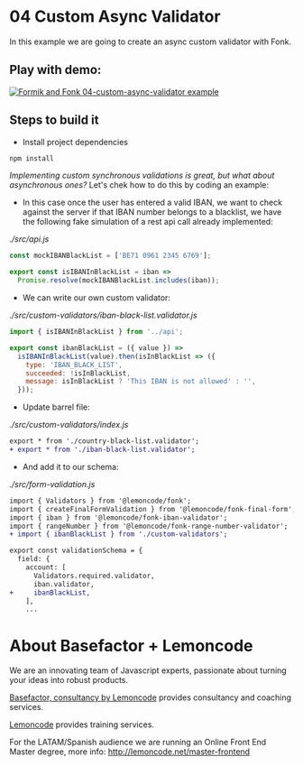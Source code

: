 # 04 Custom Async Validator

In this example we are going to create an async custom validator with Fonk.

## Play with demo:

[![Formik and Fonk 04-custom-async-validator example](https://codesandbox.io/static/img/play-codesandbox.svg)](https://codesandbox.io/s/github/lemoncode/formik-fonk-by-example/tree/master/04-custom-async-validator)

## Steps to build it

- Install project dependencies

```bash
npm install
```

_Implementing custom synchronous validations is great, but what about asynchronous ones?_ Let's chek how to do this by coding an example:

- In this case once the user has entered a valid IBAN, we want to check against the server if that IBAN number belongs to a blacklist, we have the following fake simulation of a rest api call already implemented:

_./src/api.js_

```javascript
const mockIBANBlackList = ['BE71 0961 2345 6769'];

export const isIBANInBlackList = iban =>
  Promise.resolve(mockIBANBlackList.includes(iban));
```

- We can write our own custom validator:

_./src/custom-validators/iban-black-list.validator.js_

```javascript
import { isIBANInBlackList } from '../api';

export const ibanBlackList = ({ value }) =>
  isIBANInBlackList(value).then(isInBlackList => ({
    type: 'IBAN_BLACK_LIST',
    succeeded: !isInBlackList,
    message: isInBlackList ? 'This IBAN is not allowed' : '',
  }));
```

- Update barrel file:

_./src/custom-validators/index.js_

```diff
export * from './country-black-list.validator';
+ export * from './iban-black-list.validator';

```

- And add it to our schema:

_./src/form-validation.js_

```diff
import { Validators } from '@lemoncode/fonk';
import { createFinalFormValidation } from '@lemoncode/fonk-final-form';
import { iban } from '@lemoncode/fonk-iban-validator';
import { rangeNumber } from '@lemoncode/fonk-range-number-validator';
+ import { ibanBlackList } from './custom-validators';

export const validationSchema = {
  field: {
    account: [
      Validators.required.validator,
      iban.validator,
+     ibanBlackList,
    ],
    ...
```

# About Basefactor + Lemoncode

We are an innovating team of Javascript experts, passionate about turning your ideas into robust products.

[Basefactor, consultancy by Lemoncode](http://www.basefactor.com) provides consultancy and coaching services.

[Lemoncode](http://lemoncode.net/services/en/#en-home) provides training services.

For the LATAM/Spanish audience we are running an Online Front End Master degree, more info: http://lemoncode.net/master-frontend
